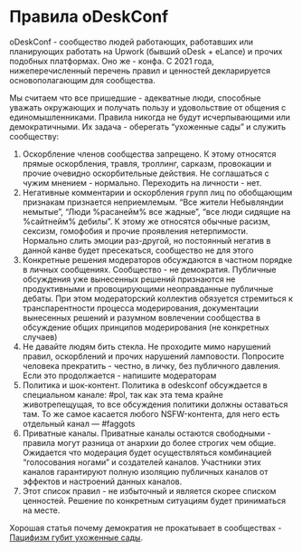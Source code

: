 
# Правила oDeskConf

oDeskConf - сообщество людей работающих, работавших или планирующих работать на Upwork (бывший oDesk + eLance) и прочих подобных платформах. Оно же - конфа. С 2021 года, нижеперечисленный перечень правил и ценностей декларируется основополагающим для сообщества.

Мы считаем что все пришедшие - адекватные люди, способные уважать окружающих и получать пользу и удовольствие от общения с единомышленниками. Правила никогда не будут исчерпывающими или демократичными. Их задача - оберегать “ухоженные сады” и служить сообществу:

1. Оскорбление членов сообщества запрещено. К этому относятся прямые оскорбления, травля, троллинг, сарказм, провокации и прочие очевидно оскорбительные действия. Не соглашаться с чужим мнением - нормально. Переходить на личности - нет.
1. Негативные комментарии и оскорбления групп лиц по обобщающим признакам признается неприемлемым. “Все жители Небывляндии немытые”, “Люди %расанейм% все жадные”, “все люди сидящие на %сайтнейм% дебилы”. К этому же относятся обычные расизм, сексизм, гомофобия и прочие проявления нетерпимости. Нормально слить эмоции раз-другой, но постоянный негатив в данной канве будет пресекаться, сообщество не для этого
1. Конкретные решения модераторов обсуждаются в частном порядке в личных сообщениях. Сообщество - не демократия. Публичные обсуждения уже вынесенных решений признаются не продуктивными и провоцирующими неоправданные публичные дебаты.
При этом модераторский коллектив обязуется стремиться к транспарентности процесса модерирования, документации вынесенных решений и разумном вовлечении сообщества в обсуждение общих принципов модерирования (не конкретных случаев)
1. Не давайте людям бить стекла. Не проходите мимо нарушений правил, оскорблений и прочих нарушений ламповости. Попросите человека прекратить - честно, в личку, без публичного давления. Если это продолжается - напишите модераторам
1. Политика и шок-контент. Политика в odeskconf обсуждается в специальном канале: #pol, так как эта тема крайне животрепещущая, то все обсуждения политики должны оставаться там. То же самое касается любого NSFW-контента, для него есть отдельный канал — #faggots
1. Приватные каналы. Приватные каналы остаются свободными - правила могут разница от анархии до более строгих чем общие. Ожидается что модерация будет осуществляться комбинацией “голосования ногами” и создателей каналов. Участники этих каналов гарантируют полную изоляцию публичных каналов от эффектов и настроений данных каналов.
1. Этот список правил - не избыточный и является скорее списком ценностей. Решение по конкретным ситуациям будет приниматься на месте.

Хорошая статья почему демократия не прокатывает в сообществах - [Пацифизм губит ухоженные сады](https://lesswrong.ru/w/%D0%9F%D0%B0%D1%86%D0%B8%D1%84%D0%B8%D0%B7%D0%BC_%D0%B3%D1%83%D0%B1%D0%B8%D1%82_%D1%83%D1%85%D0%BE%D0%B6%D0%B5%D0%BD%D0%BD%D1%8B%D0%B5_%D1%81%D0%B0%D0%B4%D1%8B).
